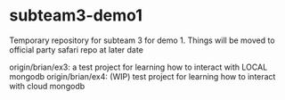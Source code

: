 # subteam3-demo1
Temporary repository for subteam 3 for demo 1. Things will be moved to official party safari repo at later date

origin/brian/ex3: a test project for learning how to interact with LOCAL mongodb
origin/brian/ex4: (WIP) test project for learning how to interact with cloud mongodb